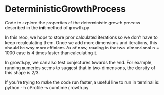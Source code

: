 # DeterministicGrowthProcess
Code to explore the properties of the deterministic growth process described in the __init__ method of growth.py

In this repo, we hope to store prior calculated iterations so we don't have to keep recalculating them. Once we add more dimensions and iterations, this should be way more efficient. As of now, reading in the two-dimensional n = 1000 case is 4 times faster than calculating it.

In growth.py, we can also test conjectures towards the end. For example, running numerics seems to suggest that in two-dimensions, the density of this shape is 2/3.

If you're trying to make the code run faster, a useful line to run in terminal is: python -m cProfile -s cumtime growth.py
